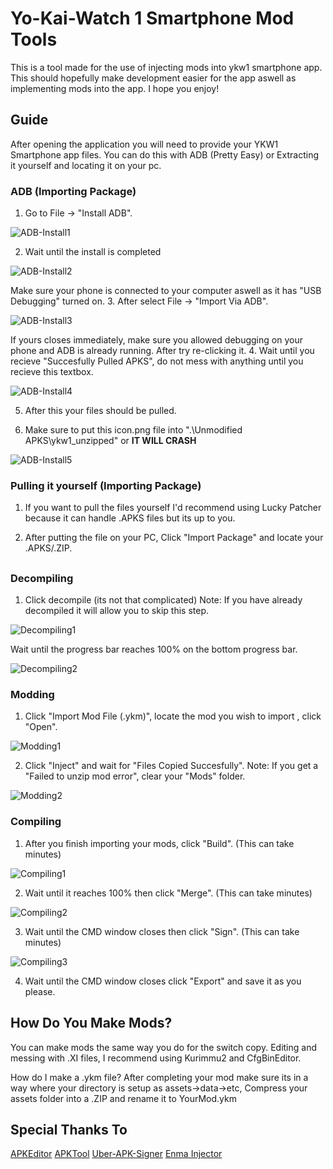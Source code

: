 # Yo-Kai-Watch 1 Smartphone Mod Tools
This is a tool made for the use of injecting mods into ykw1 smartphone app. This should hopefully make development easier for the app aswell as implementing mods into the app. I hope you enjoy!

## Guide
After opening the application you will need to provide your YKW1 Smartphone app files. You can do this with ADB (Pretty Easy) or Extracting it yourself and locating it on your pc.

### ADB (Importing Package)
1. Go to File -> "Install ADB".

![ADB-Install1](docs/1.png)

2. Wait until the install is completed

![ADB-Install2](docs/2.png)

Make sure your phone is connected to your computer aswell as it has "USB Debugging" turned on.
3. After select File -> "Import Via ADB".

![ADB-Install3](docs/3.png)

If yours closes immediately, make sure you allowed debugging on your phone and ADB is already running. After try re-clicking it.
4. Wait until you recieve "Succesfully Pulled APKS", do not mess with anything until you recieve this textbox.

![ADB-Install4](docs/4.png)

5. After this your files should be pulled.

6. Make sure to put this icon.png file into ".\Unmodified APKS\ykw1_unzipped" or **IT WILL CRASH**

![ADB-Install5](docs/icon.png)

### Pulling it yourself (Importing Package)
1. If you want to pull the files yourself I'd recommend using Lucky Patcher because it can handle .APKS files but its up to you.

2. After putting the file on your PC, Click "Import Package" and locate your .APKS/.ZIP.

##

### Decompiling

1. Click decompile (its not that complicated)
Note: If you have already decompiled it will allow you to skip this step.

![Decompiling1](docs/5.png)

Wait until the progress bar reaches 100% on the bottom progress bar.

![Decompiling2](docs/6.png)

### Modding
1. Click "Import Mod File (.ykm)", locate the mod you wish to import , click "Open".

![Modding1](docs/7.png)

2. Click "Inject" and wait for "Files Copied Succesfully".
Note: If you get a "Failed to unzip mod error", clear your "Mods" folder.

![Modding2](docs/8.png)

### Compiling
1. After you finish importing your mods, click "Build". (This can take minutes)

![Compiling1](docs/9.png)

2. Wait until it reaches 100% then click "Merge". (This can take minutes)

![Compiling2](docs/10.png)

3. Wait until the CMD window closes then click "Sign". (This can take minutes)

![Compiling3](docs/11.png)

4. Wait until the CMD window closes click "Export" and save it as you please.

## How Do You Make Mods?
You can make mods the same way you do for the switch copy. Editing and messing with .XI files, I recommend using Kurimmu2 and CfgBinEditor.

How do I make a .ykm file?
After completing your mod make sure its in a way where your directory is setup as assets->data->etc, Compress your assets folder into a .ZIP and rename it to YourMod.ykm

## Special Thanks To
[APKEditor](https://github.com/REAndroid/APKEditor)
[APKTool](https://github.com/iBotPeaches/Apktool)
[Uber-APK-Signer](https://github.com/patrickfav/uber-apk-signer)
[Enma Injector](https://github.com/NullGang/Enma-Injector/tree/main)
